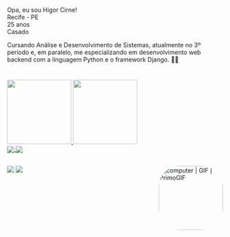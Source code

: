Opa, eu sou Higor Cirne! <br />
Recife - PE <br />
25 anos <br />
Casado <br />

<div>
Cursando Análise e Desenvolvimento de Sistemas, atualmente no 3º período e, em paralelo, me especializando em desenvolvimento web backend com a linguagem Python e o framework Django. 👨‍💻
  
<div>
  
  #
  

<div align="leftr">
  <a href="https://github.com/CirNNe">
  <img height="150em" src="https://github-readme-stats.vercel.app/api?username=CirNNe&show_icons=true&theme=dark&include_all_commits=true&count_private=true"/>
  <img height="150em" src="https://github-readme-stats.vercel.app/api/top-langs/?username=CirNNe&layout=compact&langs_count=7&theme=dark"/>
</div>
  
</div>
  <img align="center" src="https://img.icons8.com/color/48/000000/python--v1.png"/>
  <!-- <img align="center" src="https://img.icons8.com/color/48/000000/html-5--v1.png"/>
  <img align="center" src="https://img.icons8.com/color/48/css3.png"/>
  <img align="center" src="https://img.icons8.com/color/48/javascript--v1.png"/> -->
  <img align="center" src="https://img.icons8.com/color/65/mysql-logo.png"/>
</div>

##
  
<div>
   <img align="right" height="150" style="border-radius:50px;" src="https://media3.giphy.com/media/82MkOzEyyXeSLkgWyv/giphy.gif" alt="computer | GIF | PrimoGIF" jsaction="load:XAeZkd;" jsname="HiaYvf" class="n3VNCb"   data-noaft="1" >
</div>

</div>
  <a href="https://www.instagram.com/higordev_/" target="_blank"><img src="https://img.shields.io/badge/-Instagram-%23E4405F?style=for-the-badge&logo=instagram&logoColor=white" target="_blank"></a>
 	<!-- <a href="https://www.twitch.tv/higoroseudev" target="_blank"><img src="https://img.shields.io/badge/Twitch-9146FF?style=for-the-badge&logo=twitch&logoColor=white" target="_blank"></a> -->
  <a href="https://www.linkedin.com/in/higorcirne/" target="_blank"><img src="https://img.shields.io/badge/-LinkedIn-%230077B5?style=for-the-badge&logo=linkedin&logoColor=white"></a> 
</div>

  

